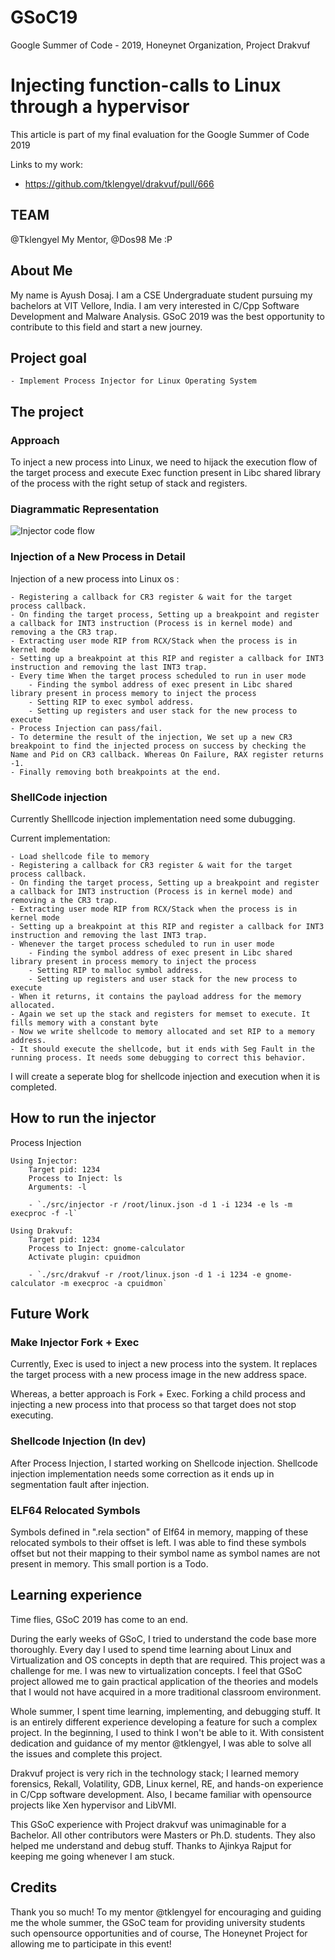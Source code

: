 # GSoC19
Google Summer of Code - 2019, Honeynet Organization, Project Drakvuf


Injecting function-calls to Linux through a hypervisor
======================================================

This article is part of my final evaluation for the Google Summer of Code 2019

Links to my work:
- <https://github.com/tklengyel/drakvuf/pull/666>


TEAM
----
@Tklengyel My Mentor,
@Dos98 Me :P



About Me
--------
My name is Ayush Dosaj. I am a CSE Undergraduate student pursuing my bachelors at VIT Vellore, India. I am very interested in C/Cpp Software Development and Malware Analysis. GSoC 2019 was the best opportunity to contribute to this field and start a new journey.


Project goal
------------

    - Implement Process Injector for Linux Operating System


The project
-----------

### Approach

To inject a new process into Linux, we need to hijack the execution flow of the target process and execute Exec function present in Libc shared library of the process with the right setup of stack and registers.

### Diagrammatic Representation

![Injector code flow](images/linux_injector.png)


### Injection of a New Process in Detail

Injection of a new process into Linux os :

    - Registering a callback for CR3 register & wait for the target process callback.
    - On finding the target process, Setting up a breakpoint and register a callback for INT3 instruction (Process is in kernel mode) and removing a the CR3 trap.
    - Extracting user mode RIP from RCX/Stack when the process is in kernel mode
    - Setting up a breakpoint at this RIP and register a callback for INT3 instruction and removing the last INT3 trap.
    - Every time When the target process scheduled to run in user mode 
        - Finding the symbol address of exec present in Libc shared library present in process memory to inject the process
        - Setting RIP to exec symbol address.
        - Setting up registers and user stack for the new process to execute
    - Process Injection can pass/fail.
    - To determine the result of the injection, We set up a new CR3 breakpoint to find the injected process on success by checking the Name and Pid on CR3 callback. Whereas On Failure, RAX register returns -1.
    - Finally removing both breakpoints at the end.



### ShellCode injection

Currently Shelllcode injection implementation need some dubugging. 

Current implementation:

    - Load shellcode file to memory 
    - Registering a callback for CR3 register & wait for the target process callback.
    - On finding the target process, Setting up a breakpoint and register a callback for INT3 instruction (Process is in kernel mode) and removing a the CR3 trap.
    - Extracting user mode RIP from RCX/Stack when the process is in kernel mode
    - Setting up a breakpoint at this RIP and register a callback for INT3 instruction and removing the last INT3 trap.
    - Whenever the target process scheduled to run in user mode 
        - Finding the symbol address of exec present in Libc shared library present in process memory to inject the process
        - Setting RIP to malloc symbol address.
        - Setting up registers and user stack for the new process to execute
    - When it returns, it contains the payload address for the memory allocated.
    - Again we set up the stack and registers for memset to execute. It fills memory with a constant byte
    - Now we write shellcode to memory allocated and set RIP to a memory address.
    - It should execute the shellcode, but it ends with Seg Fault in the running process. It needs some debugging to correct this behavior.

I will create a seperate blog for shellcode injection and execution when it is completed.


How to run the injector
-----------------------

Process Injection

    Using Injector:
        Target pid: 1234
        Process to Inject: ls
        Arguments: -l

        - `./src/injector -r /root/linux.json -d 1 -i 1234 -e ls -m execproc -f -l`

    Using Drakvuf:
        Target pid: 1234
        Process to Inject: gnome-calculator
        Activate plugin: cpuidmon

        - `./src/drakvuf -r /root/linux.json -d 1 -i 1234 -e gnome-calculator -m execproc -a cpuidmon`

Future Work
-----------

### Make Injector Fork + Exec

Currently, Exec is used to inject a new process into the system. It replaces the target process with a new process image in the new address space. 

Whereas, a better approach is Fork + Exec. Forking a child process and injecting a new process into that process so that target does not stop executing.

### Shellcode Injection (In dev)

After Process Injection, I started working on Shellcode injection. Shellcode injection implementation needs some correction as it ends up in segmentation fault after injection.


### ELF64 Relocated Symbols

Symbols defined in ".rela section" of Elf64 in memory, mapping of these relocated symbols to their offset is left. I was able to find these symbols offset but not their mapping to their symbol name as symbol names are not present in memory. This small portion is a Todo.



Learning experience
-------------------

Time flies, GSoC 2019 has come to an end. 

During the early weeks of GSoC, I tried to understand the code base more thoroughly. Every day I used to spend time learning about Linux and Virtualization and OS concepts in depth that are required. 
This project was a challenge for me. I was new to virtualization concepts. I feel that GSoC project allowed me to gain practical application of the theories and models that I would not have acquired in a more traditional classroom environment.

Whole summer, I spent time learning, implementing, and debugging stuff. It is an entirely different experience developing a feature for such a complex project. In the beginning, I used to think I won't be able to it. With consistent dedication and guidance of my mentor @tklengyel, I was able to solve all the issues and complete this project.

Drakvuf project is very rich in the technology stack; I learned memory forensics, Rekall, Volatility, GDB, Linux kernel, RE, and hands-on experience in C/Cpp software development. Also, I became familiar with opensource projects like Xen hypervisor and LibVMI. 

This GSoC experience with Project drakvuf was unimaginable for a Bachelor. All other contributors were Masters or Ph.D. students. They also helped me understand and debug stuff. Thanks to Ajinkya Rajput for keeping me going whenever I am stuck.


Credits
-------

Thank you so much! To my mentor @tklengyel for encouraging and guiding me the whole summer, the GSoC team for providing university students such opensource opportunities and of course, The Honeynet Project for allowing me to participate in this event!